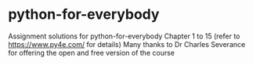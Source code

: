 # python-for-everybody
Assignment solutions for python-for-everybody Chapter 1 to 15 (refer to https://www.py4e.com/ for details)
Many thanks to Dr Charles Severance for offering the open and free version of the course
